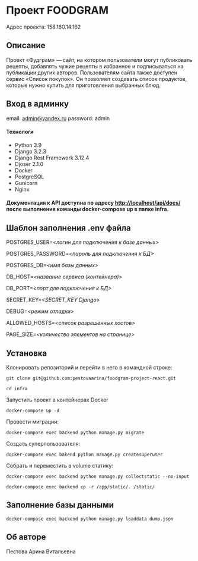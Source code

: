 # Проект FOODGRAM

Адрес проекта: 158.160.14.162

## Описание

Проект «Фудграм» — сайт, на котором пользователи могут публиковать рецепты, добавлять чужие рецепты в избранное и подписываться на публикации других авторов. Пользователям сайта также доступен сервис «Список покупок». Он позволяет создавать список продуктов, которые нужно купить для приготовления выбранных блюд.

## Вход в админку

email: admin@yandex.ru
password: admin

#### Технологи

- Python 3.9
- Django 3.2.3
- Django Rest Framework 3.12.4
- Djoser 2.1.0
- Docker
- PostgreSQL
- Gunicorn
- Nginx

#### Документация к API доступна по адресу <http://localhost/api/docs/> после выполнения команды docker-compose up в папке infra.

## Шаблон заполнения .env файла

POSTGRES_USER=*<логин для подключения к базе данных>*

POSTGRES_PASSWORD=*<пароль для подключения к БД>*

POSTGRES_DB=*<имя базы данных>*

DB_HOST=*<название сервиса (контейнера)>*

DB_PORT=*<порт для подключения к БД>*

SECRET_KEY=*<SECRET_KEY Django>*

DEBUG=*<режим отладки>*

ALLOWED_HOSTS=*<список разрешенных хостов>*

PAGE_SIZE=*<количество элементов на странице>*

## Установка

Клонировать репозиторий и перейти в него в командной строке:
```
git clone git@github.com:pestovaarina/foodgram-project-react.git
```

```
cd infra
```

Запустить проект в контейнерах Docker

```
docker-compose up -d
```
Провести миграции: 

```
docker-compose exec backend python manage.py migrate
```

Создать суперпользователя:

```
docker-compose exec bakend python manage.py createsuperuser
```
Собрать и переместить в volume статику:

```
docker-compose exec backend python manage.py collectstatic --no-input
```
```
docker-compose exec backend cp -r /app/static/. /static/
```
## Заполнение базы данными

```
docker-compose exec backend python manage.py loaddata dump.json 
```
## Об авторе
Пестова Арина Витальевна
